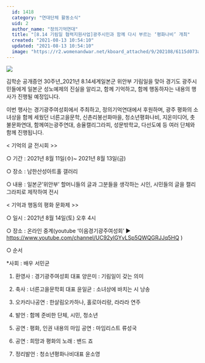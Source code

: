 ```yaml
---
  id: 1418
  category: "연대단체 활동소식"
  uid: 2
  author_name: "정의기억연대"
  title: "[8.14 기림일 협력지원사업]광주시민과 함께 다시 부르는 ‘평화나비’ 개최"
  created: "2021-08-13 10:54:10"
  updated: "2021-08-13 10:54:10"
  image: "https://r2.womenandwar.net/kboard_attached/9/202108/6115d073a60ed6303826.jpg"
---
```

![](https://r2.womenandwar.net/kboard_attached/9/202108/6115d073a60ed6303826.jpg)

김학순 공개증언 30주년_2021년 8.14세계일본군 위안부 기림일을 맞아 경기도 광주시민들에게 일본군 성노예제의 진실을 알리고, 함께 기억하고, 함께 행동하자는 내용의 행사가 진행될 예정입니다.

이번 행사는 경기광주여성회에서 주최하고, 정의기억연대에서 후원하며, 광주 평화의 소녀상을 함께 세웠던 너른고을문학, 신촌리봉선화마을, 청소년평화나비, 지온미디어, 촛불문화연대, 함께여는광주연대, 송율캘리그라피, 성문밖학교, 다선도예 등 여러 단체와 함께 진행됩니다.

< 기억의 글 전시회 >>

○ 기간 : 2021년 8월 11일(수)~ 2021년 8월 13일(금)

○ 장소 : 남한산성아트홀 갤러리

○ 내용 : 일본군’위안부’ 할머니들의 글과 그분들을 생각하는 시인, 시민들의 글을 캘리그라피로 제작하여 전시

< 기억과 행동의 평화 문화제 >>

○ 일시 : 2021년 8월 14일(토) 오후 4시

○ 장소 : 온라인 중계(youtube ‘이음경기광주여성회’ ▶ https://www.youtube.com/channel/UC92ylGYvLSp5QWQGRJJq5HQ )

○ 순서

 \*사회 : 배우 서민균 

1. 환영사 : 경기광주여성회 대표 양은미 : 기림일이 갖는 의미

2. 축사 : 너른고을문학회 대표 윤일균 : 소녀상에 바치는 시 낭송

3. 오카리나공연 : 한살림오카하나, 홀로아리랑, 라라라 연주

4. 발언 : 함께 준비한 단체, 시민, 청소년

5. 공연 : 평화, 인권 내용의 마임 공연 : 마임리스트 류성국

6. 공연 : 희망과 평화의 노래 : 밴드 죠

7. 정리발언 : 청소년평화나비대표 윤소영